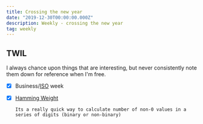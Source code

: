```yaml
---
title: Crossing the new year
date: "2019-12-30T00:00:00.000Z"
description: Weekly - crossing the new year
tag: weekly
---
```


## TWIL

I always chance upon things that are interesting, but never consistently note them down for reference when I'm free.

- [x] Business/[ISO](https://en.wikipedia.org/wiki/ISO_week_date) week
- [x] [Hamming Weight](https://en.wikipedia.org/wiki/Hamming_weight)

      Its a really quick way to calculate number of non-0 values in a series of digits (binary or non-binary)
